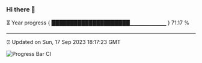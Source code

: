 ### Hi there 👋

⏳ Year progress { █████████████████████▁▁▁▁▁▁▁▁▁ } 71.17 %

---

⏰ Updated on Sun, 17 Sep 2023 18:17:23 GMT

![Progress Bar CI](https://github.com/liununu/liununu/workflows/Progress%20Bar%20CI/badge.svg)
